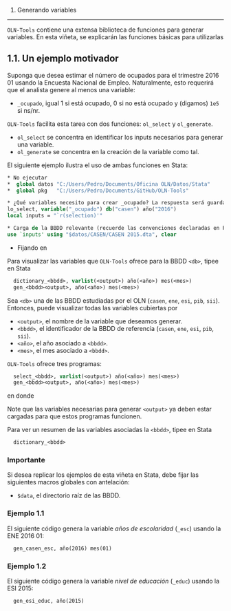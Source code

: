 1. Generando variables
----------------------

``OLN-Tools`` contiene una extensa biblioteca de funciones para generar variables. En esta viñeta, se explicarán las funciones básicas para utilizarlas

## 1.1. Un ejemplo motivador

Suponga que desea estimar el número de ocupados para el trimestre 2016 01 usando la Encuesta Nacional de Empleo. Naturalmente, esto requerirá que el analista genere al menos una variable:

* ``_ocupado``, igual 1 si está ocupado, 0 si no está ocupado y (digamos) ``1e5`` si ns/nr.

``OLN-Tools`` facilita esta tarea con dos funciones: ``ol_select`` y ``ol_generate``. 

* ``ol_select`` se concentra en identificar los inputs necesarios para generar una variable.
* ``ol_generate`` se concentra en la creación de la variable como tal.

El siguiente ejemplo ilustra el uso de ambas funciones en Stata:

```stata
* No ejecutar
*  global datos "C:/Users/Pedro/Documents/Oficina OLN/Datos/Stata"
*  global pkg   "C:/Users/Pedro/Documents/GitHub/OLN-Tools"

* ¿Qué variables necesito para crear _ocupado? La respuesta será guardada en `inputs'
lo_select, variable("_ocupado") db("casen") año("2016")
local inputs = "`r(selection)'"

* Carga de la BBDD relevante (recuerde las convenciones declaradas en README.md)
use `inputs' using "$datos/CASEN/CASEN 2015.dta", clear

```

* Fijando en 

Para visualizar las variables que ``OLN-Tools`` ofrece para la BBDD ``<db>``, tipee en Stata
```stata
  dictionary_<bbdd>, varlist(<output>) año(<año>) mes(<mes>)
  gen_<bbdd><output>, año(<año>) mes(<mes>)
```

Sea ``<db>`` una de las BBDD estudiadas por el OLN (``casen``, ``ene``, ``esi``, ``pib``, ``sii``). Entonces, puede visualizar todas las variables cubiertas por 

* ``<output>``, el nombre de la variable que deseamos generar.
* ``<bbdd>``, el identificador de la BBDD de referencia (``casen``, ``ene``, ``esi``, ``pib``, ``sii``).
* ``<año>``, el año asociado a ``<bbdd>``.
* ``<mes>``, el mes asociado a ``<bbdd>``.

``OLN-Tools`` ofrece tres programas:
```stata
  select_<bbdd>, varlist(<output>) año(<año>) mes(<mes>)
  gen_<bbdd><output>, año(<año>) mes(<mes>)
```


en donde

Note que las variables necesarias para generar ``<output>`` ya deben estar cargadas para que estos programas funcionen.

Para ver un resumen de las variables asociadas la ``<bbdd>``, tipee en Stata
```stata
  dictionary_<bbdd>
```



### Importante

Si desea replicar los ejemplos de esta viñeta en Stata, debe fijar las siguientes macros globales con antelación:

- ``$data``, el directorio raíz de las BBDD.

### Ejemplo 1.1

El siguiente código genera la variable *años de escolaridad* (``_esc``) usando la ENE 2016 01:
```stata
  gen_casen_esc, año(2016) mes(01)
```

### Ejemplo 1.2

El siguiente código genera la variable *nivel de educación* (``_educ``) usando la ESI 2015: 
```stata
  gen_esi_educ, año(2015)
```

